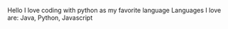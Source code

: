 Hello I love coding with python as my favorite language
Languages I love are:
Java, Python, Javascript 
